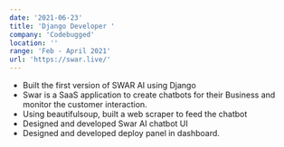 ```yaml
---
date: '2021-06-23'
title: 'Django Developer '
company: 'Codebugged'
location: ''
range: 'Feb - April 2021'
url: 'https://swar.live/'
---
```


- Built the first version of SWAR AI using Django
- Swar is a SaaS application to create chatbots for
  their Business and monitor the customer interaction.
- Using beautifulsoup, built a web scraper to feed the
  chatbot
- Designed and developed Swar AI chatbot UI
- Designed and developed deploy panel in dashboard.
